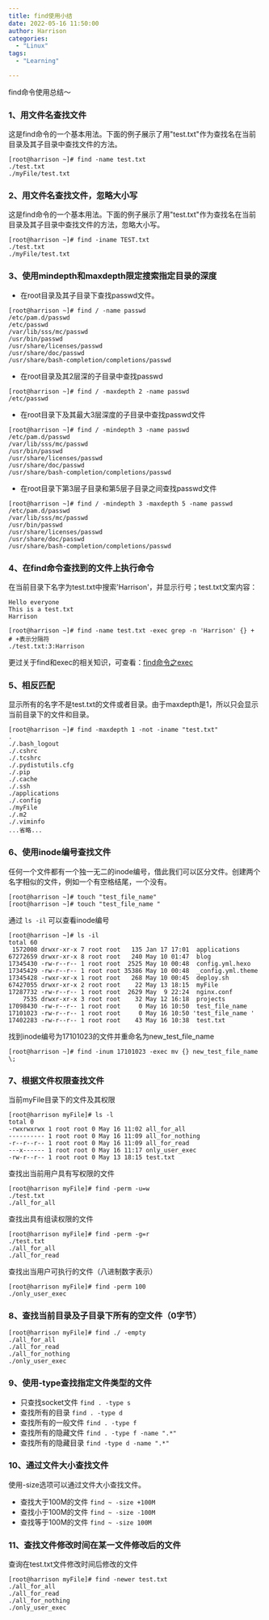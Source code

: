 ```yaml
---
title: find使用小结
date: 2022-05-16 11:50:00
author: Harrison
categories:
  - "Linux"
tags:
  - "Learning"

---
```

find命令使用总结～
<!-- more -->
### 1、用文件名查找文件
这是find命令的一个基本用法。下面的例子展示了用"test.txt"作为查找名在当前目录及其子目录中查找文件的方法。
```shell
[root@harrison ~]# find -name test.txt
./test.txt
./myFile/test.txt
```
### 2、用文件名查找文件，忽略大小写
这是find命令的一个基本用法。下面的例子展示了用"test.txt"作为查找名在当前目录及其子目录中查找文件的方法，忽略大小写。
```shell
[root@harrison ~]# find -iname TEST.txt
./test.txt
./myFile/test.txt
```
### 3、使用mindepth和maxdepth限定搜索指定目录的深度
+ 在root目录及其子目录下查找passwd文件。
```shell
[root@harrison ~]# find / -name passwd
/etc/pam.d/passwd
/etc/passwd
/var/lib/sss/mc/passwd
/usr/bin/passwd
/usr/share/licenses/passwd
/usr/share/doc/passwd
/usr/share/bash-completion/completions/passwd
```
+ 在root目录及其2层深的子目录中查找passwd
```shell
[root@harrison ~]# find / -maxdepth 2 -name passwd
/etc/passwd
```
+ 在root目录下及其最大3层深度的子目录中查找passwd文件
```shell
[root@harrison ~]# find / -mindepth 3 -name passwd
/etc/pam.d/passwd
/var/lib/sss/mc/passwd
/usr/bin/passwd
/usr/share/licenses/passwd
/usr/share/doc/passwd
/usr/share/bash-completion/completions/passwd
```
+ 在root目录下第3层子目录和第5层子目录之间查找passwd文件
```shell
[root@harrison ~]# find / -mindepth 3 -maxdepth 5 -name passwd
/etc/pam.d/passwd
/var/lib/sss/mc/passwd
/usr/bin/passwd
/usr/share/licenses/passwd
/usr/share/doc/passwd
/usr/share/bash-completion/completions/passwd
```
### 4、在find命令查找到的文件上执行命令
在当前目录下名字为test.txt中搜索'Harrison'，并显示行号；test.txt文案内容：
```
Hello everyone
This is a test.txt
Harrison
```
```shell
[root@harrison ~]# find -name test.txt -exec grep -n 'Harrison' {} +  # +表示分隔符
./test.txt:3:Harrison 
```
更过关于find和exec的相关知识，可查看：[find命令之exec](https://www.cnblogs.com/peida/archive/2012/11/14/2769248.html)
### 5、相反匹配
显示所有的名字不是test.txt的文件或者目录。由于maxdepth是1，所以只会显示当前目录下的文件和目录。
```shell
[root@harrison ~]# find -maxdepth 1 -not -iname "test.txt"
.
./.bash_logout
./.cshrc
./.tcshrc
./.pydistutils.cfg
./.pip
./.cache
./.ssh
./applications
./.config
./myFile
./.m2
./.viminfo
...省略...
```
### 6、使用inode编号查找文件
任何一个文件都有一个独一无二的inode编号，借此我们可以区分文件。创建两个名字相似的文件，例如一个有空格结尾，一个没有。
```shell
[root@harrison ~]# touch "test_file_name"
[root@harrison ~]# touch "test_file_name "
```
通过 `ls -il` 可以查看inode编号
```shell
[root@harrison ~]# ls -il
total 60
 1572008 drwxr-xr-x 7 root root   135 Jan 17 17:01  applications
67272659 drwxr-xr-x 8 root root   240 May 10 01:47  blog
17345430 -rw-r--r-- 1 root root  2525 May 10 00:48  config.yml.hexo
17345429 -rw-r--r-- 1 root root 35386 May 10 00:48  _config.yml.theme
17345428 -rwxr-xr-x 1 root root   268 May 10 00:45  deploy.sh
67427055 drwxr-xr-x 2 root root    22 May 13 18:15  myFile
17287732 -rw-r--r-- 1 root root  2629 May  9 22:24  nginx.conf
    7535 drwxr-xr-x 3 root root    32 May 12 16:18  projects
17098430 -rw-r--r-- 1 root root     0 May 16 10:50  test_file_name
17101023 -rw-r--r-- 1 root root     0 May 16 10:50 'test_file_name '
17402283 -rw-r--r-- 1 root root    43 May 16 10:38  test.txt
```
找到inode编号为17101023的文件并重命名为new_test_file_name
```shell
[root@harrison ~]# find -inum 17101023 -exec mv {} new_test_file_name \;
```
### 7、根据文件权限查找文件
当前myFile目录下的文件及其权限
```shell
[root@harrison myFile]# ls -l
total 0
-rwxrwxrwx 1 root root 0 May 16 11:02 all_for_all
---------- 1 root root 0 May 16 11:09 all_for_nothing
-r--r--r-- 1 root root 0 May 16 11:09 all_for_read
---x------ 1 root root 0 May 16 11:17 only_user_exec
-rw-r--r-- 1 root root 0 May 13 18:15 test.txt
```
查找出当前用户具有写权限的文件
```shell
[root@harrison myFile]# find -perm -u=w
./test.txt
./all_for_all
```
查找出具有组读权限的文件
```shell
[root@harrison myFile]# find -perm -g=r
./test.txt
./all_for_all
./all_for_read
```
查找出当用户可执行的文件（八进制数字表示）
```shell
[root@harrison myFile]# find -perm 100
./only_user_exec
```
### 8、查找当前目录及子目录下所有的空文件（0字节）
```shell
[root@harrison myFile]# find ./ -empty
./all_for_all
./all_for_read
./all_for_nothing
./only_user_exec
```
### 9、使用-type查找指定文件类型的文件
+ 只查找socket文件 `find . -type s`
+ 查找所有的目录 `find . -type d`
+ 查找所有的一般文件 `find . -type f`
+ 查找所有的隐藏文件 `find . -type f -name ".*"`
+ 查找所有的隐藏目录 `find -type d -name ".*"`
### 10、通过文件大小查找文件
使用-size选项可以通过文件大小查找文件。
+ 查找大于100M的文件 `find ~ -size +100M`
+ 查找小于100M的文件 `find ~ -size -100M`
+ 查找等于100M的文件 `find ~ -size 100M`
### 11、查找文件修改时间在某一文件修改后的文件
查询在test.txt文件修改时间后修改的文件
```shell
[root@harrison myFile]# find -newer test.txt
./all_for_all
./all_for_read
./all_for_nothing
./only_user_exec
```



